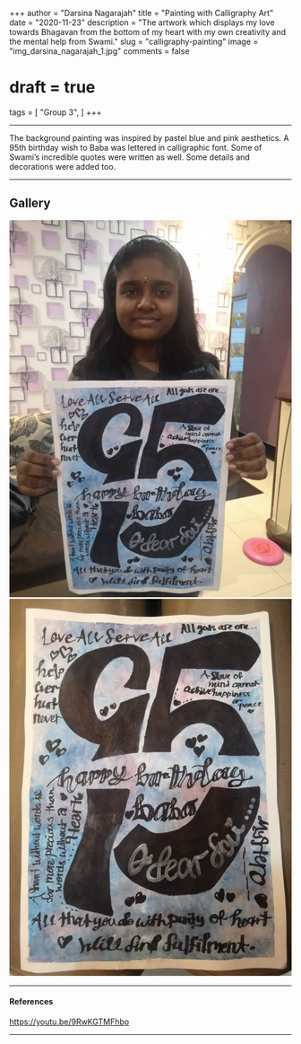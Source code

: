 +++
author = "Darsina Nagarajah"
title = "Painting with Calligraphy Art"
date = "2020-11-23"
description = "The artwork which displays my love towards Bhagavan from the bottom of my heart with my own creativity and the mental help from Swami."
slug = "calligraphy-painting"
image = "img_darsina_nagarajah_1.jpg"
comments = false
# draft = true
tags = [
    "Group 3",
]
+++

---

The background painting was inspired by pastel blue and pink aesthetics. A 95th birthday wish to Baba was lettered in calligraphic font. Some of Swami’s incredible quotes were written as well. Some details and decorations were added too.

---

## Gallery

![](img_darsina_nagarajah_1.jpg) ![](img_darsina_nagarajah_2.jpg)

---

#### References

https://youtu.be/9RwKGTMFhbo

---